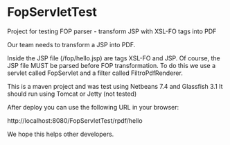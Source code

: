 FopServletTest
==============

Project for testing FOP parser - transform JSP with XSL-FO tags into PDF

Our team needs to transform a JSP into PDF. 

Inside the JSP file (/fop/hello.jsp) are tags XSL-FO and JSP. Of course, the JSP file MUST be parsed before FOP transformation. 
To do this we use a servlet called FopServlet and a filter called FiltroPdfRenderer.

This is a maven project and was test using Netbeans 7.4 and Glassfish 3.1
It should run using Tomcat or Jetty (not tested)

After deploy you can use the following URL in your browser:

http://localhost:8080/FopServletTest/rpdf/hello

We hope this helps other developers. 
